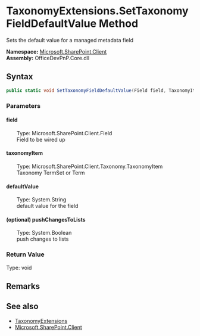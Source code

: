 # TaxonomyExtensions.SetTaxonomyFieldDefaultValue Method  
 Sets the default value for a managed metadata field   

**Namespace:** [Microsoft.SharePoint.Client](Microsoft.SharePoint.Client.md)  
**Assembly:** OfficeDevPnP.Core.dll  
## Syntax
```C#
public static void SetTaxonomyFieldDefaultValue(Field field, TaxonomyItem taxonomyItem, String defaultValue, Boolean pushChangesToLists)
```
### Parameters
#### field  
&emsp;&emsp;Type: Microsoft.SharePoint.Client.Field  
&emsp;&emsp;Field to be wired up  

  

#### taxonomyItem  
&emsp;&emsp;Type: Microsoft.SharePoint.Client.Taxonomy.TaxonomyItem  
&emsp;&emsp;Taxonomy TermSet or Term  

  

#### defaultValue  
&emsp;&emsp;Type: System.String  
&emsp;&emsp;default value for the field  

  

#### (optional) pushChangesToLists  
&emsp;&emsp;Type: System.Boolean  
&emsp;&emsp;push changes to lists  

  

### Return Value
Type: void  

## Remarks
  
## See also
- [TaxonomyExtensions](Microsoft.SharePoint.Client.TaxonomyExtensions.md) 
- [Microsoft.SharePoint.Client](Microsoft.SharePoint.Client.md) 
